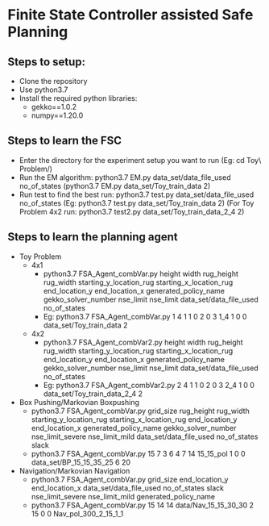 # Finite State Controller assisted Safe Planning

## Steps to setup:
- Clone the repository
- Use python3.7
- Install the required python libraries:
    - gekko==1.0.2
    - numpy==1.20.0


## Steps to learn the FSC
- Enter the directory for the experiment setup you want to run (Eg: cd Toy\ Problem/)
- Run the EM algorithm: python3.7 EM.py data_set/data_file_used no_of_states (python3.7 EM.py data_set/Toy_train_data 2)
- Run test to find the best run:  python3.7 test.py data_set/data_file_used no_of_states (Eg: python3.7 test.py data_set/Toy_train_data 2) (For Toy Problem 4x2 run: python3.7 test2.py data_set/Toy_train_data_2_4 2)

## Steps to learn the planning agent
- Toy Problem
    - 4x1
        - python3.7 FSA_Agent_combVar.py height width rug_height rug_width starting_y_location_rug starting_x_location_rug end_location_y end_location_x generated_policy_name gekko_solver_number nse_limit nse_limit data_set/data_file_used no_of_states
        - Eg: python3.7 FSA_Agent_combVar.py 1 4 1 1 0 2 0 3 1_4 1 0 0 data_set/Toy_train_data 2
    - 4x2
        - python3.7 FSA_Agent_combVar2.py height width rug_height rug_width starting_y_location_rug starting_x_location_rug end_location_y end_location_x generated_policy_name gekko_solver_number nse_limit nse_limit data_set/data_file_used no_of_states
        - Eg: python3.7 FSA_Agent_combVar2.py 2 4 1 1 0 2 0 3 2_4 1 0 0 data_set/Toy_train_data_2_4 2
- Box Pushing/Markovian Boxpushing
    -  python3.7 FSA_Agent_combVar.py grid_size rug_height rug_width starting_y_location_rug starting_x_location_rug end_location_y end_location_x generated_policy_name gekko_solver_number nse_limit_severe nse_limit_mild data_set/data_file_used no_of_states slack
    - python3.7 FSA_Agent_combVar.py 15 7 3 6 4 7 14 15_15_pol 1 0 0 data_set/BP_15_15_35_25 6 20
- Navigation/Markovian Navigation
    - python3.7 FSA_Agent_combVar.py grid_size end_location_y end_location_x data_set/data_file_used no_of_states slack nse_limit_severe nse_limit_mild generated_policy_name
    - python3.7 FSA_Agent_combVar.py 15 14 14 data/Nav_15_15_30_30 2 15 0 0 Nav_pol_300_2_15_1_1